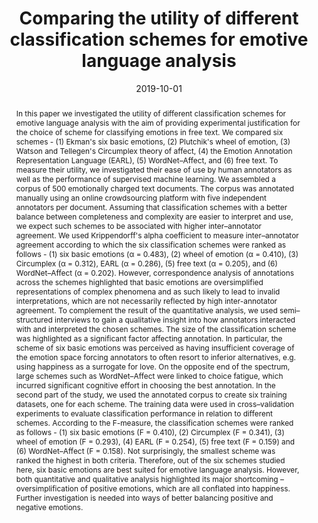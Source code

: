 ---
title: "Comparing the utility of different classification schemes for emotive language analysis"
authors:
- Lowri Williams
- Michael Arribas-Ayllon
- Andreas Artemiou
- Irena Spasic

date: "2019-10-01"
doi: "https://link.springer.com/article/10.1007/s00357-019-9307-0"

# Schedule page publish date (NOT publication's date).
publishDate: ""

# Publication type.
# Legend: 0 = Uncategorized; 1 = Conference paper; 2 = Journal article;
# 3 = Preprint / Working Paper; 4 = Report; 5 = Book; 6 = Book section;
# 7 = Thesis; 8 = Patent
publication_types: ["2"]

# Publication name and optional abbreviated publication name.
publication: 'Journal of Classification'
publication_short: ""

abstract: In this paper we investigated the utility of different classification schemes for emotive language analysis with the aim of providing experimental justification for the choice of scheme for classifying emotions in free text. We compared six schemes - (1) Ekman's six basic emotions, (2) Plutchik's wheel of emotion, (3) Watson and Tellegen's Circumplex theory of affect, (4) the Emotion Annotation Representation Language (EARL), (5) WordNet–Affect, and (6) free text. To measure their utility, we investigated their ease of use by human annotators as well as the performance of supervised machine learning. We assembled a corpus of 500 emotionally charged text documents. The corpus was annotated manually using an online crowdsourcing platform with five independent annotators per document. Assuming that classification schemes with a better balance between completeness and complexity are easier to interpret and use, we expect such schemes to be associated with higher inter–annotator agreement. We used Krippendorff's alpha coefficient to measure inter–annotator agreement according to which the six classification schemes were ranked as follows - (1) six basic emotions (α = 0.483), (2) wheel of emotion (α = 0.410), (3) Circumplex (α = 0.312), EARL (α = 0.286), (5) free text (α = 0.205), and (6) WordNet–Affect (α = 0.202). However, correspondence analysis of annotations across the schemes highlighted that basic emotions are oversimplified representations of complex phenomena and as such likely to lead to invalid interpretations, which are not necessarily reflected by high inter-annotator agreement. To complement the result of the quantitative analysis, we used semi–structured interviews to gain a qualitative insight into how annotators interacted with and interpreted the chosen schemes. The size of the classification scheme was highlighted as a significant factor affecting annotation. In particular, the scheme of six basic emotions was perceived as having insufficient coverage of the emotion space forcing annotators to often resort to inferior alternatives, e.g. using happiness as a surrogate for love. On the opposite end of the spectrum, large schemes such as WordNet–Affect were linked to choice fatigue, which incurred significant cognitive effort in choosing the best annotation. In the second part of the study, we used the annotated corpus to create six training datasets, one for each scheme. The training data were used in cross–validation experiments to evaluate classification performance in relation to different schemes. According to the F-measure, the classification schemes were ranked as follows - (1) six basic emotions (F = 0.410), (2) Circumplex (F = 0.341), (3) wheel of emotion (F = 0.293), (4) EARL (F = 0.254), (5) free text (F = 0.159) and (6) WordNet–Affect (F = 0.158). Not surprisingly, the smallest scheme was ranked the highest in both criteria. Therefore, out of the six schemes studied here, six basic emotions are best suited for emotive language analysis. However, both quantitative and qualitative analysis highlighted its major shortcoming – oversimplification of positive emotions, which are all conflated into happiness. Further investigation is needed into ways of better balancing positive and negative emotions.



# Summary. An optional shortened abstract.
summary: 

tags:
- Annotation
- Crowdsourcing
- Text classification
- Sentiment analysis
- Supervised machine learning

featured: true

# links:
# - icon: arxiv
#   icon_pack: ai
#   name: arXiv:1904.04067
#   url: https://arxiv.org/abs/1904.04067
# - icon: inspire
#   icon_pack: ai
#   name: inspire1728738
#   url: https://inspirehep.net/literature/1728738
# - icon: springer
#   icon_pack: ai
#   name: JHEP 07 (2019) 123
#   url: https://doi.org/10.1007/JHEP07(2019)123
  
---